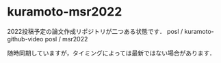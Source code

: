 # kuramoto-msr2022

2022投稿予定の論文作成リポジトリが二つある状態です．
posl / kuramoto-github-video
posl / msr2022

随時同期していますが，タイミングによっては最新ではない場合があります．
